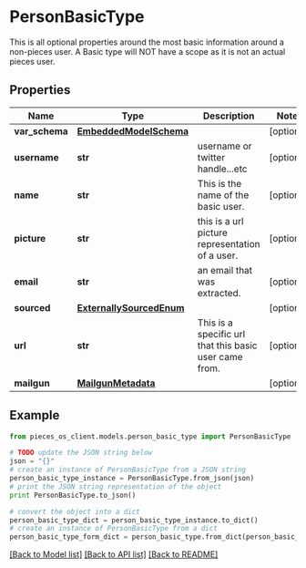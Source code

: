 # PersonBasicType

This is all optional properties around the most basic information around a non-pieces user.  A Basic type will NOT have a scope as it is not an actual pieces user.

## Properties
Name | Type | Description | Notes
------------ | ------------- | ------------- | -------------
**var_schema** | [**EmbeddedModelSchema**](EmbeddedModelSchema.md) |  | [optional] 
**username** | **str** | username or twitter handle...etc | [optional] 
**name** | **str** | This is the name of the basic user. | [optional] 
**picture** | **str** | this is a url picture representation of a user. | [optional] 
**email** | **str** | an email that was extracted. | [optional] 
**sourced** | [**ExternallySourcedEnum**](ExternallySourcedEnum.md) |  | [optional] 
**url** | **str** | This is a specific url that this basic user came from. | [optional] 
**mailgun** | [**MailgunMetadata**](MailgunMetadata.md) |  | [optional] 

## Example

```python
from pieces_os_client.models.person_basic_type import PersonBasicType

# TODO update the JSON string below
json = "{}"
# create an instance of PersonBasicType from a JSON string
person_basic_type_instance = PersonBasicType.from_json(json)
# print the JSON string representation of the object
print PersonBasicType.to_json()

# convert the object into a dict
person_basic_type_dict = person_basic_type_instance.to_dict()
# create an instance of PersonBasicType from a dict
person_basic_type_form_dict = person_basic_type.from_dict(person_basic_type_dict)
```
[[Back to Model list]](../README.md#documentation-for-models) [[Back to API list]](../README.md#documentation-for-api-endpoints) [[Back to README]](../README.md)


